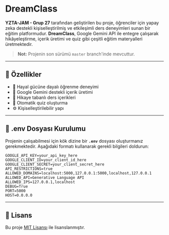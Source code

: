 # DreamClass

**YZTA-JAM - Grup 27** tarafından geliştirilen bu proje, öğrenciler için yapay zeka destekli kişiselleştirilmiş ve etkileşimli ders deneyimleri sunan bir eğitim platformudur.
**DreamClass**, Google Gemini API ile entegre çalışarak hikâyeleştirme, içerik üretimi ve quiz gibi çeşitli eğitim materyalleri üretmektedir.

> **Not:** Projenin son sürümü `master` branch'inde mevcuttur.

---

## 🚀 Özellikler

* 🎨 Hayal gücüne dayalı öğrenme deneyimi
* 🤖 Google Gemini destekli içerik üretimi
* 🧐 Hikaye tabanlı ders içerikleri
* 📝 Otomatik quiz oluşturma
* ⚙️ Kişiselleştirilebilir yapı

---

## 📁 .env Dosyası Kurulumu

Projenin çalışabilmesi için kök dizine bir **`.env`** dosyası oluşturmanız gerekmektedir. Aşağıdaki formatı kullanarak gerekli bilgileri doldurun:

```env
GOOGLE_API_KEY=your_api_key_here
GOOGLE_CLIENT_ID=your_client_id_here
GOOGLE_CLIENT_SECRET=your_client_secret_here
API_RESTRICTIONS=true
ALLOWED_DOMAINS=localhost:5000,127.0.0.1:5000,localhost,127.0.0.1
ALLOWED_API=Generative Language API
ALLOWED_IPS=127.0.0.1,localhost
DEBUG=True
PORT=5000
HOST=0.0.0.0
```

---


## 📜 Lisans

Bu proje [MIT Lisansı](LICENSE) ile lisanslanmıştır.
